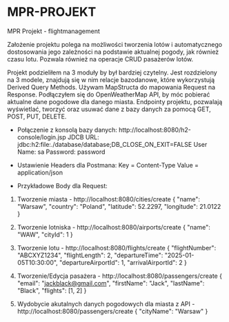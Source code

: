# MPR-PROJEKT
MPR Projekt - flightmanagement

Założenie projektu polega na możliwości tworzenia lotów i automatycznego dostosowania jego zależności na podstawie aktualnej pogody, jak również czasu lotu. Pozwala również na operacje CRUD pasażerów lotów.

Projekt podzieliłem na 3 moduły by był bardziej czytelny.
Jest rozdzielony na 3 modele, znajdują się w nim relacje bazodanowe, które wykorzystują Derived Query Methods.
Używam MapStructa do mapowania Request na Response.
Podłączyłem się do OpenWeatherMap API, by móc pobierać aktualne dane pogodowe dla danego miasta.
Endpointy projektu, pozwalają wyświetlać, tworzyć oraz usuwać dane z bazy danych za pomocą GET, POST, PUT, DELETE.

- Połączenie z konsolą bazy danych:
http://localhost:8080/h2-console/login.jsp
JDCB URL: jdbc:h2:file:./database/database;DB_CLOSE_ON_EXIT=FALSE
User Name: sa
Password: password

- Ustawienie Headers dla Postmana:
Key = Content-Type
Value = application/json

- Przykładowe Body dla Request:
1. Tworzenie miasta - http://localhost:8080/cities/create
    {
        "name": "Warsaw",
        "country": "Poland",
        "latitude": 52.2297,
        "longitude": 21.0122
    }

2. Tworzenie lotniska - http://localhost:8080/airports/create
    {
        "name": "WAW",
        "cityId": 1
    }
3. Tworzenie lotu - http://localhost:8080/flights/create
    {
        "flightNumber": "ABCXYZ1234",
        "flightLength": 2,
        "departureTime": "2025-01-05T10:30:00",
        "departureAirportId": 1,
        "arrivalAirportId": 2
    }
4. Tworzenie/Edycja pasażera - http://localhost:8080/passengers/create
    {
        "email": "jackblack@gmail.com",
        "firstName": "Jack",
        "lastName": "Black",
        "flights": [1, 2]
    }
5. Wydobycie akutalnych danych pogodowych dla miasta z API - http://localhost:8080/passengers/create
    {
        "cityName": "Warsaw"
    }

